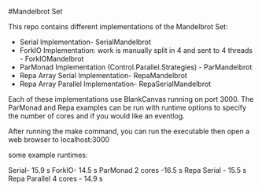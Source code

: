 #Mandelbrot Set

This repo contains different implementations of the Mandelbrot Set:

* Serial Implementation- SerialMandelbrot
* ForkIO Implementation: work is manually split in 4 and sent to 4 threads - ForkIOMandelbrot
* ParMonad Implementation (Control.Parallel.Strategies) - ParMandelbrot
* Repa Array Serial Implementation- RepaMandelbrot
* Repa Array Parallel Implementation- RepaSerialMandelbrot



Each of these implementations use BlankCanvas running on port 3000.
The ParMonad and Repa examples can be run with runtime options to specify
the number of cores and if you would like an eventlog.

After running the make command, you can run the executable then open a web
browser to localhost:3000


some example runtimes:

Serial- 15.9 s
ForkIO- 14.5 s
ParMonad 2 cores -16.5 s
Repa Serial - 15.5 s
Repa Parallel 4 cores - 14.9 s


